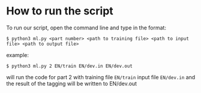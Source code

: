 # How to run the script

To run our script, open the command line and type in the format:

`$ python3 ml.py <part number> <path to training file> <path to input file> <path to output file>`

example:

`$ python3 ml.py 2 EN/train EN/dev.in EN/dev.out`

will run the code for part 2 with training file `EN/train` input file `EN/dev.in` and the result of the tagging will be written to EN/dev.out
